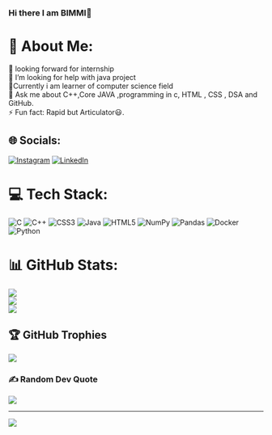### Hi there I am BIMMI👋

# 💫 About Me:
🔭 looking forward for internship<br>🤝 I’m looking for help with java project<br>🌱Currently i am learner of computer science field <br>💬 Ask me about C++,Core JAVA ,programming in c, HTML , CSS , DSA  and GitHub.<br>⚡ Fun fact: Rapid but Articulator😃.


## 🌐 Socials:
[![Instagram](https://img.shields.io/badge/Instagram-%23E4405F.svg?logo=Instagram&logoColor=white)](bimmyysingh) [![LinkedIn](https://img.shields.io/badge/LinkedIn-%230077B5.svg?logo=linkedin&logoColor=white)](bimmikumari14) 

# 💻 Tech Stack:
![C](https://img.shields.io/badge/c-%2300599C.svg?style=plastic&logo=c&logoColor=white) ![C++](https://img.shields.io/badge/c++-%2300599C.svg?style=plastic&logo=c%2B%2B&logoColor=white) ![CSS3](https://img.shields.io/badge/css3-%231572B6.svg?style=plastic&logo=css3&logoColor=white) ![Java](https://img.shields.io/badge/java-%23ED8B00.svg?style=plastic&logo=java&logoColor=white) ![HTML5](https://img.shields.io/badge/html5-%23E34F26.svg?style=plastic&logo=html5&logoColor=white) ![NumPy](https://img.shields.io/badge/numpy-%23013243.svg?style=plastic&logo=numpy&logoColor=white) ![Pandas](https://img.shields.io/badge/pandas-%23150458.svg?style=plastic&logo=pandas&logoColor=white) ![Docker](https://img.shields.io/badge/docker-%230db7ed.svg?style=plastic&logo=docker&logoColor=white) ![Python](https://img.shields.io/badge/python-3670A0?style=plastic&logo=python&logoColor=ffdd54)
# 📊 GitHub Stats:
![](https://github-readme-stats.vercel.app/api?username=BimmiKumari&theme=highcontrast&hide_border=false&include_all_commits=false&count_private=false)<br/>
![](https://github-readme-streak-stats.herokuapp.com/?user=BimmiKumari&theme=highcontrast&hide_border=false)<br/>
![](https://github-readme-stats.vercel.app/api/top-langs/?username=BimmiKumari&theme=highcontrast&hide_border=false&include_all_commits=false&count_private=false&layout=compact)

## 🏆 GitHub Trophies
![](https://github-profile-trophy.vercel.app/?username=BimmiKumari&theme=onestar&no-frame=true&no-bg=false&margin-w=4)

### ✍️ Random Dev Quote
![](https://quotes-github-readme.vercel.app/api?type=horizontal&theme=tokyonight)


---
[![](https://visitcount.itsvg.in/api?id=BimmiKumari&icon=0&color=1)](https://visitcount.itsvg.in)

<!-- Proudly created with GPRM ( https://gprm.itsvg.in ) -->
